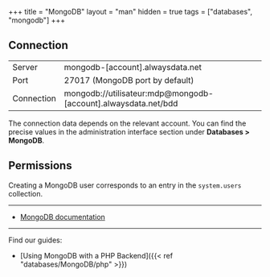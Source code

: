 +++
title = "MongoDB"
layout = "man"
hidden = true
tags = ["databases", "mongodb"]
+++

## Connection

|||
|--- |--- |
|Server|mongodb-[account].alwaysdata.net|
|Port|27017 (MongoDB port by default)|
|Connection|mongodb://utilisateur:mdp@mongodb-[account].alwaysdata.net/bdd|

The connection data depends on the relevant account. You can find the precise values in the administration interface section under **Databases > MongoDB**.

## Permissions

Creating a MongoDB user corresponds to an entry in the `system.users` collection.

---

- [MongoDB documentation](https://docs.mongodb.com/)

---

Find our guides:

- [Using MongoDB with a PHP Backend]({{< ref "databases/MongoDB/php" >}})
